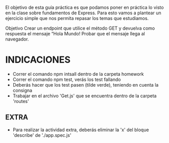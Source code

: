 El objetivo de esta guía práctica es que podamos poner en práctica lo visto 
en la clase sobre fundamentos de Express. 
Para esto vamos a plantear un ejercicio simple que nos permita repasar los temas que estudiamos.

 Objetivo 
Crear un endpoint que utilice el método GET y devuelva como respuesta el mensaje “Hola Mundo! 
Probar que el mensaje llega al navegador.

# INDICACIONES 
- Correr el comando npm intsall dentro de la carpeta homework
- Correr el comando npm test, verás los test fallando
- Deberás hacer que los test pasen (tilde verde), teniendo en cuenta la consigna
- Trabajar en el archivo 'Get.js' que se encuentra dentro de la carpeta 'routes'

## EXTRA
- Para realizar la actividad extra, deberás eliminar la 'x' del bloque 'describe' de './app.spec.js'
